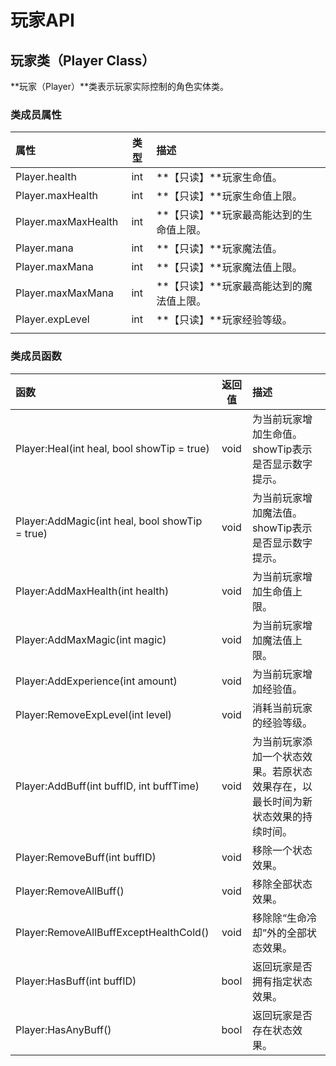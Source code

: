 # 玩家API

## 玩家类（Player Class）

**玩家（Player）**类表示玩家实际控制的角色实体类。

### 类成员属性

| 属性 | 类型 | 描述 |
| :--- | :---: | :--- |
| Player.health | int | **【只读】**玩家生命值。 |
| Player.maxHealth | int | **【只读】**玩家生命值上限。 |
| Player.maxMaxHealth | int | **【只读】**玩家最高能达到的生命值上限。 |
| Player.mana | int | **【只读】**玩家魔法值。 |
| Player.maxMana | int | **【只读】**玩家魔法值上限。 |
| Player.maxMaxMana | int | **【只读】**玩家最高能达到的魔法值上限。 |
| Player.expLevel | int | **【只读】**玩家经验等级。 |
|  |  |  |

### 类成员函数

| 函数 | 返回值 | 描述 |
| :--- | :---: | :--- |
| Player:Heal\(int heal, bool showTip = true\) | void | 为当前玩家增加生命值。showTip表示是否显示数字提示。 |
| Player:AddMagic\(int heal, bool showTip = true\) | void | 为当前玩家增加魔法值。showTip表示是否显示数字提示。 |
| Player:AddMaxHealth\(int health\) | void | 为当前玩家增加生命值上限。 |
| Player:AddMaxMagic\(int magic\) | void | 为当前玩家增加魔法值上限。 |
| Player:AddExperience\(int amount\) | void | 为当前玩家增加经验值。 |
| Player:RemoveExpLevel\(int level\) | void | 消耗当前玩家的经验等级。 |
| Player:AddBuff\(int buffID, int buffTime\) | void | 为当前玩家添加一个状态效果。若原状态效果存在，以最长时间为新状态效果的持续时间。 |
| Player:RemoveBuff\(int buffID\) | void | 移除一个状态效果。 |
| Player:RemoveAllBuff\(\) | void | 移除全部状态效果。 |
| Player:RemoveAllBuffExceptHealthCold\(\) | void | 移除除“生命冷却”外的全部状态效果。 |
| Player:HasBuff\(int buffID\) | bool | 返回玩家是否拥有指定状态效果。 |
| Player:HasAnyBuff\(\) | bool | 返回玩家是否存在状态效果。 |





